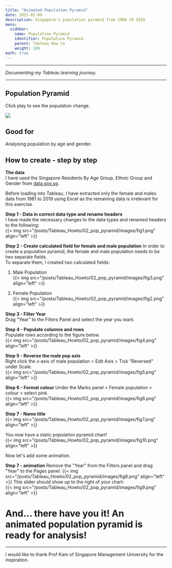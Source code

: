 ```yaml
---
title: "Animated Population Pyramid"
date: 2021-02-09
description: Singapore's population pyramid from 1980 t0 2019
menu:
  sidebar:
    name: Population Pyramid
    identifier: Population Pyramid
    parent: Tableau How to
    weight: 100
math: true
---
```


---

*Documenting my Tableau learning journey.*

---

## Population Pyramid

Click play to see the population change.

<div class='tableauPlaceholder' id='viz1612900169018' style='position: relative'><noscript><a href='#'><img alt=' ' src='https:&#47;&#47;public.tableau.com&#47;static&#47;images&#47;Si&#47;Singaporespopulationpyramid&#47;Dashboard1&#47;1_rss.png' style='border: none' /></a></noscript><object class='tableauViz'  style='display:none;'><param name='host_url' value='https%3A%2F%2Fpublic.tableau.com%2F' /> <param name='embed_code_version' value='3' /> <param name='path' value='views&#47;Singaporespopulationpyramid&#47;Dashboard1?:language=en&amp;:embed=y&amp;:display_count=y&amp;publish=yes' /> <param name='toolbar' value='yes' /><param name='static_image' value='https:&#47;&#47;public.tableau.com&#47;static&#47;images&#47;Si&#47;Singaporespopulationpyramid&#47;Dashboard1&#47;1.png' /> <param name='animate_transition' value='yes' /><param name='display_static_image' value='yes' /><param name='display_spinner' value='yes' /><param name='display_overlay' value='yes' /><param name='display_count' value='yes' /><param name='language' value='en' /><param name='filter' value='publish=yes' /></object></div>                <script type='text/javascript'>                    var divElement = document.getElementById('viz1612900169018');                    var vizElement = divElement.getElementsByTagName('object')[0];                    if ( divElement.offsetWidth > 800 ) { vizElement.style.width='100%';vizElement.style.height=(divElement.offsetWidth*0.75)+'px';} else if ( divElement.offsetWidth > 500 ) { vizElement.style.width='100%';vizElement.style.height=(divElement.offsetWidth*0.75)+'px';} else { vizElement.style.width='100%';vizElement.style.height='727px';}                     var scriptElement = document.createElement('script');                    scriptElement.src = 'https://public.tableau.com/javascripts/api/viz_v1.js';                    vizElement.parentNode.insertBefore(scriptElement, vizElement);                </script>


## Good for
Analysing population by age and gender.

## How to create - step by step
**The data**  
I have used the Singapore Residents By Age Group, Ethnic Group and Gender from [data.gov.sg](https://data.gov.sg/dataset/resident-population-by-ethnicity-gender-and-age-group?view_id=8ff89d3f-48c8-46e4-8a4d-a8b9f152976f&resource_id=f9dbfc75-a2dc-42af-9f50-425e4107ae84).  

Before loading into Tableau, I have extracted only the female and males data from 1981 to 2019 using Excel as the remaining data is irrelevant for this exercise.  

**Step 1 - Data in correct data type and rename headers**   
I have made the necessary changes to the data types and renamed headers to the following:  
{{< img src="/posts/Tableau_Howto/02_pop_pyramid/images/fig1.png" align="left" >}}

**Step 2 - Create calculated field for female and male population**
In order to create a population pyramid, the female and male population needs to be two separate fields.  
To separate them, I created two calculated fields:
1) Male Population  
{{< img src="/posts/Tableau_Howto/02_pop_pyramid/images/fig3.png" align="left" >}}

2) Female Population  
{{< img src="/posts/Tableau_Howto/02_pop_pyramid/images/fig2.png" align="left" >}}

**Step 3 - Filter Year**  
Drag "Year" to the Filters Panel and select the year you want.  

**Step 4 - Populate columns and rows**   
Populate rows according to the figure below.  
{{< img src="/posts/Tableau_Howto/02_pop_pyramid/images/fig4.png" align="left" >}}

**Step 5 - Reverse the male pop axis**  
Right click the x-axis of male population > Edit Axis > Tick "Reversed" under Scale.  
{{< img src="/posts/Tableau_Howto/02_pop_pyramid/images/fig5.png" align="left" >}}

**Step 6 - Format colour**
Under the Marks panel > Female population > colour > select pink.  
{{< img src="/posts/Tableau_Howto/02_pop_pyramid/images/fig6.png" align="left" >}}

**Step 7 - Name title**  
{{< img src="/posts/Tableau_Howto/02_pop_pyramid/images/fig7.png" align="left" >}}

You now have a static population pyramid chart!  
{{< img src="/posts/Tableau_Howto/02_pop_pyramid/images/fig10.png" align="left" >}}

Now let's add some animation.

**Step 7 - animation**
Remove the "Year" from the Filters panel and drag "Year" to the Pages panel.
{{< img src="/posts/Tableau_Howto/02_pop_pyramid/images/fig8.png" align="left" >}}
This slider should show up to the right of your chart:  
{{< img src="/posts/Tableau_Howto/02_pop_pyramid/images/fig9.png" align="left" >}}


# And... there have you it! An animated population pyramid is ready for analysis!  

---
I would like to thank Prof Kam of Singapore Management University for the inspiration.
